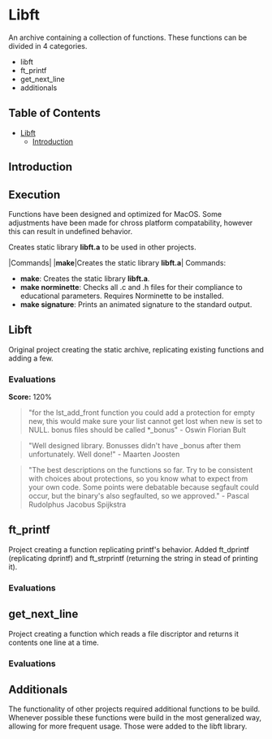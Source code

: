 # Libft
An archive containing a collection of functions. These functions can be divided in 4 categories.
- libft
- ft_printf
- get_next_line
- additionals

## Table of Contents
- [Libft](#Libft)
	- [Introduction](#introduction)

## Introduction

## Execution
Functions have been designed and optimized for MacOS.
Some adjustments have been made for chross platform compatability, however this can result in undefined behavior.

Creates static library **libft.a** to be used in other projects.

|Commands|
|**make**|Creates the static library **libft.a**|
Commands:
- **make**:&nbsp;Creates the static library **libft.a**.
- **make norminette**:&nbsp;Checks all .c and .h files for their compliance to educational parameters. Requires Norminette to be installed.
- **make signature**:&nbsp;Prints an animated signature to the standard output.

## Libft
Original project creating the static archive, replicating existing functions and adding a few.

### Evaluations
**Score:** 120%

> "for the lst_add_front function you could add a protection for empty new, this would make sure your list cannot get lost when new is set to NULL. bonus files should be called *_bonus"
> 		- Oswin Florian Bult

> "Well designed library. Bonusses didn't have _bonus after them unfortunately. Well done!"
> 		- Maarten Joosten

> "The best descriptions on the functions so far. Try to be consistent with choices about protections, so you know what to expect from your own code. Some points were debatable because segfault could occur, but the binary's also segfaulted, so we approved."
> 		- Pascal Rudolphus Jacobus Spijkstra

## ft_printf
Project creating a function replicating printf's behavior. Added ft_dprintf (replicating dprintf) and ft_strprintf (returning the string in stead of printing it).

### Evaluations


## get_next_line
Project creating a function which reads a file discriptor and returns it contents one line at a time.

### Evaluations

## Additionals
The functionality of other projects required additional functions to be build. Whenever possible these functions were build in the most generalized way, allowing for more frequent usage. Those were added to the libft library.
